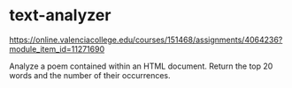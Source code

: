 # text-analyzer
https://online.valenciacollege.edu/courses/151468/assignments/4064236?module_item_id=11271690

Analyze a poem contained within an HTML document. Return the top 20 words and the number of their occurrences.
